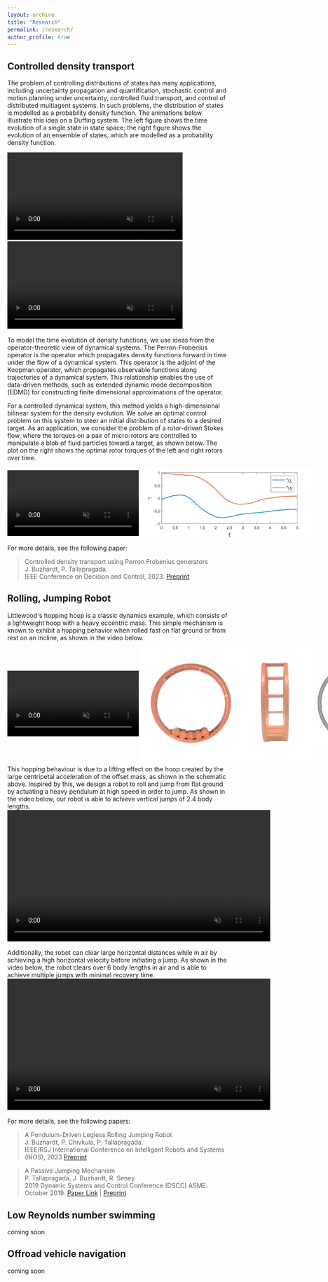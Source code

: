 ```yaml
---
layout: archive
title: "Research"
permalink: /research/
author_profile: true
---
```


## Controlled density transport
The problem of controlling distributions of states has many applications, including uncertainty propagation and quantification, stochastic control and motion planning under uncertainty, controlled fluid transport, and control of distributed multiagent systems. In such problems, the distribution of states is modelled as a probability density function.  The animations below illustrate this idea on a Duffing system.  The left figure shows the time evolution of a single state in state space; the right figure shows the evolution of an ensemble of states, which are modelled as a probability density function. 

<video id="myBGvid" autoplay muted loop width="400" >
<source src="/files/duffing.mp4" type="video/mp4">
</video>
<video id="myBGvid" autoplay muted loop width="400" >
<source src="/files/duffing_densprop.mp4" type="video/mp4">
</video>

To model the time evolution of density functions, we use ideas from the operator-theoretic view of dynamical systems.  The Perron-Frobenius operator is the operator which propagates density functions forward in time under the flow of a dynamical system.  This operator is the adjoint of the Koopman operator, which propagates observable functions along trajectories of a dynamical system.  This relationship enables the use of data-driven methods, such as extended dynamic mode decomposition (EDMD) for constructing finite dimensional approximations of the operator.

For a controlled dynamical system, this method yields a high-dimensional bilinear system for the density evolution.  We solve an optimal control problem on this system to steer an initial distribution of states to a desired target.  As an application, we consider the problem of a rotor-driven Stokes flow, where the torques on a pair of micro-rotors are controlled to manipulate a blob of fluid particles toward a target, as shown below.  The plot on the right shows the optimal rotor torques of the left and right rotors over time. 

<div style="display: flex; align-items: center;">
  <video id="myBGvid" autoplay muted loop width="400">
    <source src="/files/rotlets_free_2f_5s_PF.mp4" type="video/mp4">
  </video>
  <img src="/files/gammscratch.png" alt="Rotor controls" width="400">
</div>

For more details, see the following paper: 
>Controlled density transport using Perron Frobenius generators \
>J. Buzhardt, P. Tallapragada. \
>IEEE Conference on Decision and Control, 2023. [Preprint](/files/cdc2023_bt.pdf) 


## Rolling, Jumping Robot
Littlewood's hopping hoop is a classic dynamics example, which consists of a lightweight hoop with a heavy eccentric mass.  This simple mechanism is known to exhibit a hopping behavior when rolled fast on flat ground or from rest on an incline, as shown in the video below. 
<div style="display: flex; align-items: center;">
  <video controls muted loop width="300">
    <source src="/files/PassiveHoop.mp4" type="video/mp4">
  </video> 
  <img src="/files/PassiveHoop.png" alt="Rotor controls" width="400">
  <img src="/files/HoopFBD_simple.png" alt="Rotor controls" width="200">
</div>

This hopping behaviour is due to a lifting effect on the hoop created by the large centripetal acceleration of the offset mass, as shown in the schematic above.  Inspired by this, we design a robot to roll and jump from flat ground by actuating a heavy pendulum at high speed in order to jump.  As shown in the video below, our robot is able to achieve vertical jumps of 2.4 body lengths.  
<video controls muted loop width="600" >
<source src="/files/vertonly.mp4" type="video/mp4">
</video>

Additionally, the robot can clear large horizontal distances while in air by achieving a high horizontal velocity before initiating a jump.  As shown in the video below, the robot clears over 6 body lengths in air and is able to achieve multiple jumps with minimal recovery time.  
<video controls muted loop width="600" >
<source src="/files/horonly.mp4" type="video/mp4">
</video>

For more details, see the following papers:  
>A Pendulum-Driven Legless Rolling Jumping Robot\
>J. Buzhardt, P. Chivkula, P. Tallapragada. \
>IEEE/RSJ International Conference on Intelligent Robots and Systems (IROS), 2023 [Preprint](/files/IROS2023_bct.pdf) 

>A Passive Jumping Mechanism\
>P. Tallapragada, J. Buzhardt, R. Seney. \
> 2019 Dynamic Systems and Control Conference (DSCC) ASME. October 2019. [Paper Link](https://doi.org/10.1115/DSCC2019-9194) | [Preprint](/files/tbs_dscc2019.pdf)

## Low Reynolds number swimming
coming soon

## Offroad vehicle navigation
coming soon
